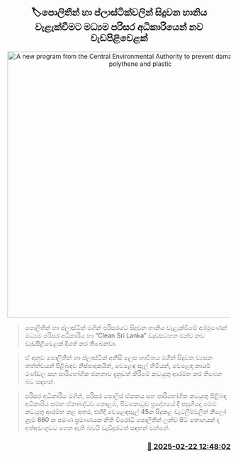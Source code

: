 <p align='center'><b><h2 align='center' title='A new program from the Central Environmental Authority to prevent damage caused by polythene and plastic'>🏷පොලිතීන් හා ප්ලාස්ටික්වලින් සිදුවන හානිය වැළැක්වීමට මධ්‍යම පරිසර අධිකාරියෙන් නව වැඩපිළිවෙළක්</h2></b></p>
<p align='center'><img src='https://helakuru.sgp1.cdn.digitaloceanspaces.com/esana/images/lib/parisara-archived.png' width='600' alt='A new program from the Central Environmental Authority to prevent damage caused by polythene and plastic'></p>

> පොලිතීන් හා ප්ලාස්ටික් මගින් පරිසරයට සිදුවන හානිය වැළැක්වීමේ අරමුණෙන් මධ්‍යම පරිසර අධිකාරිය හා “Clean Sri Lanka” වැඩසටහන එක්ව නව වැඩපිළිවෙළක් දියත් කර තිබෙනවා.

> ඒ අනුව පොලිතීන් හා ප්ලාස්ටික් අනිසි ලෙස භාවිතය මගින් සිදුවන ව්‍යසන තත්ත්වයන් පිළිබඳව නිෂ්පාදකයින්, වෙළෙඳ සැල් හිමියන්, වෙළෙඳ කාර්ය මණ්ඩල සහ පාරිභෝගික ජනතාව දැනුවත් කිරීමේ කටයුතු ආරම්භ කර තිබෙන බව සඳහන්.

> පරිසර අධිකාරිය මගින්, පරිසර පොලිස් ඒකකය සහ පාරිභෝගික කටයුතු පිළිබඳ අධිකාරිය සමඟ ඒකාබද්ධව කොළඹ, පිටකොටුව ප්‍රදේශයේ දී පසුගියදා මෙම කටයුතු ආරම්භ කළ අතර, එහිදී වෙළෙඳසැල් 45ක සිදුකළ වැටලීම්වලින් කිලෝ ග්‍රෑම් 860 ක පමණ ප්‍රමාණයක නීති විරෝධී පොලිතීන් ලන්ච් ෂීට් තොගයක් ද අත්අඩංගුවට ගෙන ඇති බවයි වැඩිදුරටත් සඳහන් වන්නේ.



<h3 align='right'><a href='https://www.helakuru.lk/esana/p/107725/'>📅 2025-02-22 12:48:02</a></h3>
